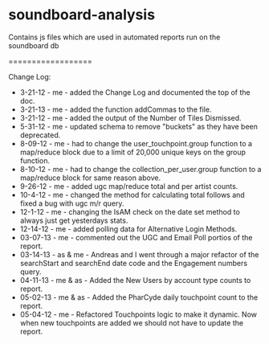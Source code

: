 soundboard-analysis
===================

Contains js files which are used in automated reports run on the soundboard db

==================

Change Log:
* 3-21-12 - me - added the Change Log and documented the top of the doc.
* 3-21-13 - me - added the function addCommas to the file.
* 3-21-12 - me - added the output of the Number of Tiles Dismissed.
* 5-31-12 - me - updated schema to remove "buckets" as they have been deprecated.
* 8-09-12 - me - had to change the user_touchpoint.group function to a map/reduce block due to a limit of 20,000 unique keys on the group function.
* 8-10-12 - me - had to change the collection_per_user.group function to a map/reduce block for same reason above.
* 9-26-12 - me - added ugc map/reduce total and per artist counts.
* 10-4-12 - me - changed the method for calculating total follows and fixed a bug with ugc m/r query.
* 12-1-12 - me - changing the IsAM check on the date set method to always just get yesterdays stats.
* 12-14-12 - me - added polling data for Alternative Login Methods.
* 03-07-13 - me - commented out the UGC and Email Poll portios of the report.
* 03-14-13 - as & me - Andreas and I went through a major refactor of the searchStart and searchEnd date code and the Engagement numbers query.
* 04-11-13 - me & as - Added the New Users by account type counts to report.
* 05-02-13 - me & as - Added the PharCyde daily touchpoint count to the report.
* 05-04-12 - me - Refactored Touchpoints logic to make it dynamic. Now when new touchpoints are added we should not have to update the report.
